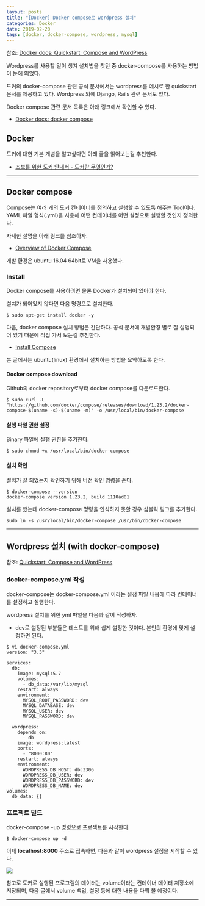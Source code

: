 ```yaml
---
layout: posts
title: "[Docker] Docker compose로 wordpress 설치"
categories: Docker
date: 2019-02-20
tags: [docker, docker-compose, wordpress, mysql]
---
```


참조: [Docker docs: Quickstart: Compose and WordPress](https://docs.docker.com/compose/wordpress/)

Wordpress를 사용할 일이 생겨 설치법을 찾던 중 docker-compose를 사용하는 방법이 눈에 띄었다.

도커의 docker-compose 관련 공식 문서에서는 wordpress를 예시로 한 quickstart 문서를 제공하고 있다.
Wordpress 외에 Django, Rails 관련 문서도 있다.

Docker compose 관련 문서 목록은 아래 링크에서 확인할 수 있다.

- [Docker docs: docker compose](https://docs.docker.com/compose/)

## Docker

도커에 대한 기본 개념을 알고싶다면 아래 글을 읽어보는걸 추천한다.

- [초보를 위한 도커 안내서 - 도커란 무엇인가?](https://subicura.com/2017/01/19/docker-guide-for-beginners-1.html)

---

## Docker compose

Compose는 여러 개의 도커 컨테이너를 정의하고 실행할 수 있도록 해주는 Tool이다. YAML 파일 형식(.yml)을 사용해 어떤 컨테이너를 어떤 설정으로 실행할 것인지 정의한다.

자세한 설명을 아래 링크를 참조하자.

- [Overview of Docker Compose](https://docs.docker.com/compose/overview/)

개발 환경은 ubuntu 16.04 64bit로 VM을 사용했다.

### Install

Docker compose를 사용하려면 물론 Docker가 설치되어 있어야 한다.

설치가 되어있지 않다면 다음 명령으로 설치한다.

```
$ sudo apt-get install docker -y
```

다음, docker compose 설치 방법은 간단하다. 공식 문서에 개발환경 별로 잘 설명되어 있기 때문에 직접 가서 보는걸 추천한다.

- [Install Compose](https://docs.docker.com/compose/install/)

본 글에서는 ubuntu(linux) 환경에서 설치하는 방법을 요약하도록 한다.

#### Docker compose download

Github의 docker repository로부터 docker compose를 다운로드한다.

```
$ sudo curl -L "https://github.com/docker/compose/releases/download/1.23.2/docker-compose-$(uname -s)-$(uname -m)" -o /usr/local/bin/docker-compose
```

#### 실행 파일 권한 설정

Binary 파일에 실행 권한을 추가한다.

```
$ sudo chmod +x /usr/local/bin/docker-compose
```

#### 설치 확인

설치가 잘 되었는지 확인하기 위해 버전 확인 명령을 준다.

```
$ docker-compose --version
docker-compose version 1.23.2, build 1110ad01
```

설치를 했는데 docker-compose 명령을 인식하지 못할 경우 심볼릭 링크를 추가한다.

```
sudo ln -s /usr/local/bin/docker-compose /usr/bin/docker-compose
```

---

## Wordpress 설치 (with docker-compose)

참조: [Quickstart: Compose and WordPress](https://docs.docker.com/compose/wordpress/)

### docker-compose.yml 작성

docker-compose는 docker-compose.yml 이라는 설정 파일 내용에 따라 컨테이너를 설정하고 실행한다.

wordpress 설치를 위한 yml 파일을 다음과 같이 작성하자.

- dev로 설정된 부분들은 테스트를 위해 쉽게 설정한 것이다. 본인의 환경에 맞게 설정하면 된다.

```
$ vi docker-compose.yml
version: "3.3"

services:
  db:
    image: mysql:5.7
    volumes:
      - db_data:/var/lib/mysql
    restart: always
    environment:
      MYSQL_ROOT_PASSWORD: dev
      MYSQL_DATABASE: dev
      MYSQL_USER: dev
      MYSQL_PASSWORD: dev

  wordpress:
    depends_on:
      - db
    image: wordpress:latest
    ports:
      - "8000:80"
    restart: always
    environment:
      WORDPRESS_DB_HOST: db:3306
      WORDPRESS_DB_USER: dev
      WORDPRESS_DB_PASSWORD: dev
      WORDPRESS_DB_NAME: dev
volumes:
  db_data: {}
```

### 프로젝트 빌드

docker-compose -up 명령으로 프로젝트를 시작한다.

```
$ docker-compose up -d
```

이제 **localhost:8000** 주소로 접속하면, 다음과 같이 wordpress 설정을 시작할 수 있다.

<img src="https://docs.docker.com/compose/images/wordpress-lang.png">

참고로 도커로 실행된 프로그램의 데이터는 volume이라는 컨테이너 데이터 저장소에 저장되며, 다음 글에서 volume 백업, 설정 등에 대한 내용을 다뤄 볼 예정이다.

---
